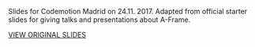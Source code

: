 
Slides for Codemotion Madrid on 24.11. 2017. Adapted from official starter slides for giving talks and presentations about A-Frame.

[VIEW ORIGINAL SLIDES](https://aframe.io/aframe-presentation-kit/#/)

